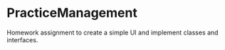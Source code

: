 # PracticeManagement
Homework assignment to create a simple UI and implement classes and interfaces.
